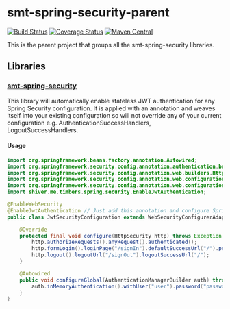 <!---
Copyright 2015 Karl Bennett

Licensed under the Apache License, Version 2.0 (the "License");
you may not use this file except in compliance with the License.
You may obtain a copy of the License at

    http://www.apache.org/licenses/LICENSE-2.0

Unless required by applicable law or agreed to in writing, software
distributed under the License is distributed on an "AS IS" BASIS,
WITHOUT WARRANTIES OR CONDITIONS OF ANY KIND, either express or implied.
See the License for the specific language governing permissions and
limitations under the License.
-->
smt-spring-security-parent
===========
[![Build Status](https://travis-ci.org/shiver-me-timbers/smt-spring-security-parent.svg)](https://travis-ci.org/shiver-me-timbers/smt-spring-security-parent) [![Coverage Status](https://coveralls.io/repos/shiver-me-timbers/smt-spring-security-parent/badge.svg?branch=master&service=github)](https://coveralls.io/github/shiver-me-timbers/smt-spring-security-parent?branch=master) [![Maven Central](https://maven-badges.herokuapp.com/maven-central/com.github.shiver-me-timbers/smt-spring-security-parent/badge.svg)](https://maven-badges.herokuapp.com/maven-central/com.github.shiver-me-timbers/smt-spring-security-parent/)

This is the parent project that groups all the smt-spring-security libraries.

## Libraries

### [smt-spring-security](smt-spring-security)

This library will automatically enable stateless JWT authentication for any Spring Security configuration. It is applied
with an annotation and weaves itself into your existing configuration so will not override any of your current
configuration e.g. AuthenticationSuccessHandlers, LogoutSuccessHandlers.

#### Usage

```java
import org.springframework.beans.factory.annotation.Autowired;
import org.springframework.security.config.annotation.authentication.builders.AuthenticationManagerBuilder;
import org.springframework.security.config.annotation.web.builders.HttpSecurity;
import org.springframework.security.config.annotation.web.configuration.EnableWebSecurity;
import org.springframework.security.config.annotation.web.configuration.WebSecurityConfigurerAdapter;
import shiver.me.timbers.spring.security.EnableJwtAuthentication;

@EnableWebSecurity
@EnableJwtAuthentication // Just add this annotation and configure Spring Security how ever you normally would.
public class JwtSecurityConfiguration extends WebSecurityConfigurerAdapter {

    @Override
    protected final void configure(HttpSecurity http) throws Exception {
        http.authorizeRequests().anyRequest().authenticated();
        http.formLogin().loginPage("/signIn").defaultSuccessUrl("/").permitAll();
        http.logout().logoutUrl("/signOut").logoutSuccessUrl("/");
    }

    @Autowired
    public void configureGlobal(AuthenticationManagerBuilder auth) throws Exception {
        auth.inMemoryAuthentication().withUser("user").password("password").roles("USER");
    }
}
```